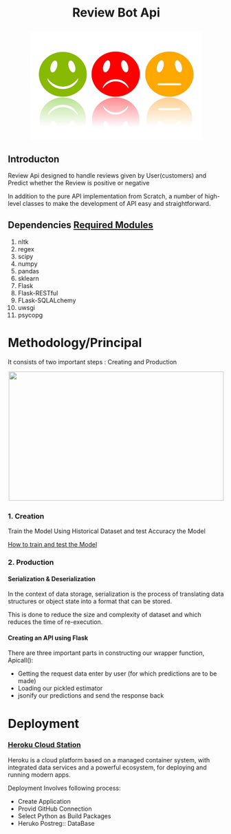 # <p align="center">Review Bot Api<p>
  
<p align="center"><img src="https://github.com/Mps24-7uk/review_api/blob/master/Images/sentiment-analysis.jpg" width="400" height="250"></p>


## Introducton

Review Api designed to handle reviews given by User(customers) and Predict whether the Review is positive or negative

In addition to the pure API implementation from Scratch, a number of high-level classes to make the development of API easy and straightforward.

## Dependencies [Required Modules](https://github.com/Mps24-7uk/review_api/blob/master/requirements.txt)

1. nltk
2. regex
3. scipy
4. numpy
5. pandas
6. sklearn
7. Flask
8. Flask-RESTful
9. FLask-SQLALchemy
10. uwsgi
11. psycopg


# Methodology/Principal

 It consists of two important steps : Creating and Production

<p align="center"><img src="https://image.slidesharecdn.com/machinelearninginproduction-150928004829-lva1-app6891/95/machine-learning-in-production-12-638.jpg?cb=1443401438" width="500" height="300"></p>


### 1. Creation

Train the Model Using Historical Dataset and test Accuracy the Model 

[How to train and test the Model](https://github.com/Mps24-7uk/Restaurant_Reviews/blob/master/README.md)

### 2. Production

#### Serialization & Deserialization
  In the context of data storage, 
  serialization is the process of translating data structures or object state into a format that can be stored.
  
  This is done to reduce the size and complexity of dataset and which reduces the time of re-execution.
  
#### Creating an API using Flask

There are three important parts in constructing our wrapper function, Apicall():

* Getting the request data enter by user (for which predictions are to be made)
* Loading our pickled estimator
* jsonify our predictions and send the response back 

  
 # Deployment 

### [Heroku Cloud Station](https://www.heroku.com/platform)

Heroku is a cloud platform based on a managed container system, with integrated data services and a powerful ecosystem, for    deploying and running modern apps.

Deployment Involves following process:

* Create Application
* Provid GitHub Connection
* Select Python as Build Packages
* Heruko Postreg:: DataBase



